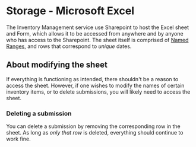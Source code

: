 # Storage - Microsoft Excel

The Inventory Management service use Sharepoint to host the Excel sheet and Form, which allows it to be accessed from anywhere and by anyone who has access to the Sharepoint. The sheet itself is comprised of [Named Ranges](https://docs.microsoft.com/en-us/office/vba/excel/concepts/cells-and-ranges/refer-to-named-ranges), and rows that correspond to *unique* dates.

## About modifying the sheet

If everything is functioning as intended, there shouldn't be a reason to access the sheet. However, if one wishes to modify the names of certain inventory items, or to delete submissions, you will likely need to access the sheet.

### Deleting a submission
You can delete a submission by removing the corresponding row in the sheet. As long as *only that row* is deleted, everything should continue to work fine.